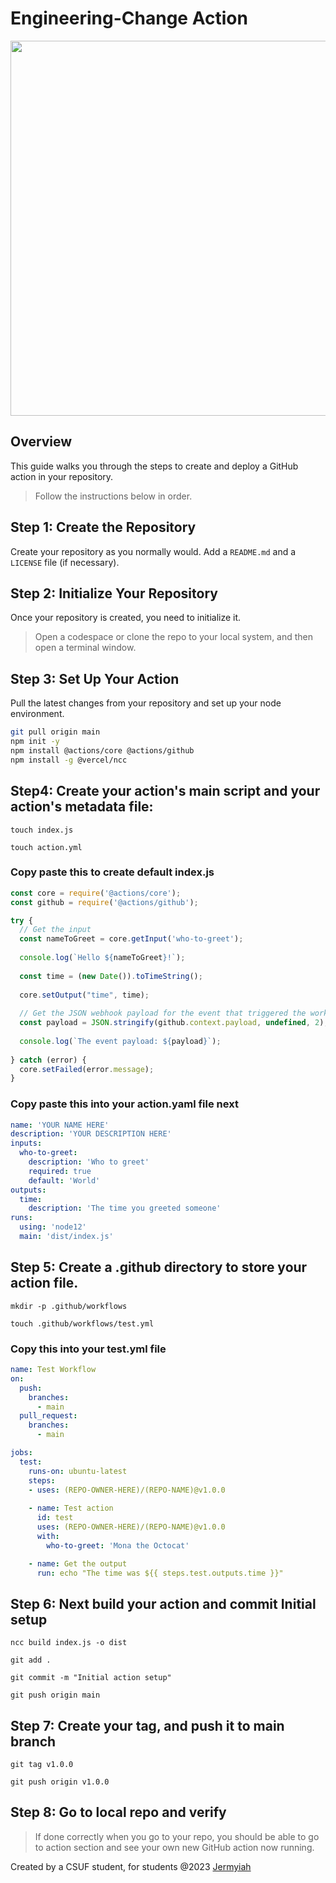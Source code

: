 # Engineering-Change Action

<img src="https://github.com/Engineering-Change/Action/assets/31228460/9726366a-aed8-4022-a100-4522ebcb695b" width="600">

## Overview

This guide walks you through the steps to create and deploy a GitHub action in your repository. 
>Follow the instructions below in order.

## Step 1: Create the Repository

Create your repository as you normally would. Add a `README.md` and a `LICENSE` file (if necessary).

## Step 2: Initialize Your Repository

Once your repository is created, you need to initialize it.
>Open a codespace or clone the repo to your local system, and then open a terminal window.

## Step 3: Set Up Your Action

Pull the latest changes from your repository and set up your node environment.

```bash
git pull origin main
npm init -y
npm install @actions/core @actions/github
npm install -g @vercel/ncc
```
## Step4: Create your action's main script and your action's metadata file:

`touch index.js`

`touch action.yml`

### Copy paste this to create default index.js

```javascript
const core = require('@actions/core');
const github = require('@actions/github');

try {
  // Get the input
  const nameToGreet = core.getInput('who-to-greet');
  
  console.log(`Hello ${nameToGreet}!`);
  
  const time = (new Date()).toTimeString();
  
  core.setOutput("time", time);
  
  // Get the JSON webhook payload for the event that triggered the workflow
  const payload = JSON.stringify(github.context.payload, undefined, 2);
  
  console.log(`The event payload: ${payload}`);
  
} catch (error) {
  core.setFailed(error.message);
}
```

### Copy paste this into your action.yaml file next

```yaml
name: 'YOUR NAME HERE'
description: 'YOUR DESCRIPTION HERE'
inputs:
  who-to-greet:
    description: 'Who to greet'
    required: true
    default: 'World'
outputs:
  time:
    description: 'The time you greeted someone'
runs:
  using: 'node12'
  main: 'dist/index.js'
```

## Step 5: Create a .github directory to store your action file.

`mkdir -p .github/workflows`

`touch .github/workflows/test.yml` 

### Copy this into your test.yml file

```yaml
name: Test Workflow
on:
  push:
    branches:
      - main
  pull_request:
    branches:
      - main

jobs:
  test:
    runs-on: ubuntu-latest
    steps:
    - uses: (REPO-OWNER-HERE)/(REPO-NAME)@v1.0.0
    
    - name: Test action
      id: test
      uses: (REPO-OWNER-HERE)/(REPO-NAME)@v1.0.0
      with:
        who-to-greet: 'Mona the Octocat'

    - name: Get the output
      run: echo "The time was ${{ steps.test.outputs.time }}"
```

## Step 6: Next build your action and commit Initial setup

`ncc build index.js -o dist`

`git add .`

`git commit -m "Initial action setup"`

`git push origin main`

## Step 7: Create your tag, and push it to main branch

`git tag v1.0.0`

`git push origin v1.0.0`

## Step 8: Go to local repo and verify 

>If done correctly when you go to your repo, you should be able to go to action section 
>and see your own new GitHub action now running.

Created by a CSUF student, for students @2023 [Jermyiah](https://github.com/jge162)
